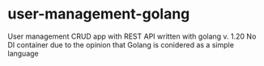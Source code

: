 # user-management-golang
User management CRUD app with REST API written with golang v. 1.20
No DI container due to the opinion that Golang is conidered as a simple language
